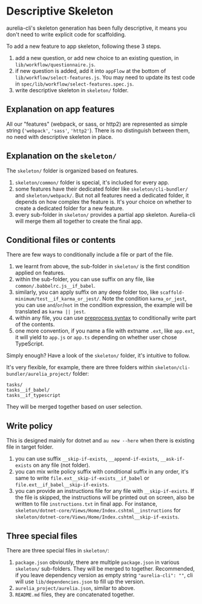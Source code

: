 # Descriptive Skeleton

aurelia-cli's skeleton generation has been fully descriptive, it means you don't need to write explicit code for scaffolding.

To add a new feature to app skeleton, following these 3 steps.

1. add a new question, or add new choice to an existing question, in `lib/workflow/questionnaire.js`.
2. if new question is added, add it into `appFlow` at the bottom of `lib/workflow/select-features.js`. You may need to update its test code in `spec/lib/workflow/select-features.spec.js`.
3. write descriptive skeleton in `skeleton/` folder.

## Explanation on app features

All our "features" (webpack, or sass, or http2) are represented as simple string (`'webpack'`, `'sass'`, `'http2'`). There is no distinguish between them, no need with descriptive skeleton in place.

## Explanation on the `skeleton/`

The `skeleton/` folder is organized based on features.

1. `skeleton/common/` folder is special, it's included for every app.
2. some features have their dedicated folder like `skeleton/cli-bundler/` and `skeleton/webpack/`. But not all features need a dedicated folder, it depends on how complex the feature is. It's your choice on whether to create a dedicated folder for a new feature.
3. every sub-folder in `skeleton/` provides a partial app skeleton. Aurelia-cli will merge them all together to create the final app.

## Conditional files or contents

There are few ways to conditionally include a file or part of the file.

1. we learnt from above, the sub-folder in `skeleton/` is the first condition applied on features.
2. within the sub-folder, you can use suffix on any file, like `common/.babbelrc.js__if_babel`.
3. similarly, you can apply suffix on any deep folder too, like `scaffold-minimum/test__if_karma_or_jest/`. Note the condition `karma_or_jest`, you can use `and`/`or`/`not` in the condition expression, the example will be translated as `karma || jest`.
4. within any file, you can use [preprocess syntax](https://github.com/jsoverson/preprocess) to conditionally write part of the contents.
5. one more convention, if you name a file with extname `.ext`, like `app.ext`, it will yield to `app.js` or `app.ts` depending on whether user chose TypeScript.

Simply enough? Have a look of the `skeleton/` folder, it's intuitive to follow.

It's very flexible, for example, there are three folders within `skeleton/cli-bundler/aurelia_project/` folder:
```
tasks/
tasks__if_babel/
tasks__if_typescript
```
They will be merged together based on user selection.

## Write policy

This is designed mainly for dotnet and `au new --here` when there is existing file in target folder.

1. you can use suffix `__skip-if-exists`, `__append-if-exists`, `__ask-if-exists` on any file (not folder).
2. you can mix write policy suffix with conditional suffix in any order, it's same to write `file.ext__skip-if-exists__if_babel` or `file.ext__if_babel__skip-if-exists`.
3. you can provide an instructions file for any file with `__skip-if-exists`. If the file is skipped, the instructions will be printed out on screen, also be written to file `instructions.txt` in final app. For instance, `skeleton/dotnet-core/Views/Home/Index.cshtml__instructions` for `skeleton/dotnet-core/Views/Home/Index.cshtml__skip-if-exists`.

## Three special files

There are three special files in `skeleton/`:

1. `package.json` obviously, there are multiple `package.json` in various `skeleton/` sub-folders. They will be merged to together. Recommended, if you leave dependency version as empty string `"aurelia-cli": ""`, cli will use `lib/dependencies.json` to fill up the version.
2. `aurelia_project/aurelia.json`, similar to above.
3. `README.md` files, they are concatenated together.
